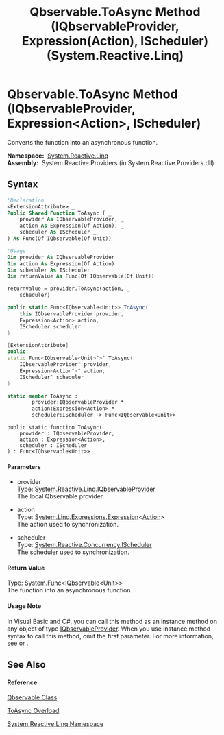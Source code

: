 ﻿---
title: Qbservable.ToAsync Method (IQbservableProvider, Expression(Action), IScheduler) (System.Reactive.Linq)
TOCTitle: ToAsync Method (IQbservableProvider, Expression(Action), IScheduler)
ms:assetid: M:System.Reactive.Linq.Qbservable.ToAsync(System.Reactive.Linq.IQbservableProvider,System.Linq.Expressions.Expression{System.Action},System.Reactive.Concurrency.IScheduler)
ms:mtpsurl: https://msdn.microsoft.com/en-us/library/system.reactive.linq.qbservable.toasync(v=VS.103)
ms:contentKeyID: 36068868
ms.date: 06/28/2011
mtps_version: v=VS.103
dev_langs:
- vb
- csharp
- c++
- fsharp
- jscript
---

# Qbservable.ToAsync Method (IQbservableProvider, Expression\<Action\>, IScheduler)

Converts the function into an asynchronous function.

**Namespace:**  [System.Reactive.Linq](hh211929\(v=vs.103\).md)  
**Assembly:**  System.Reactive.Providers (in System.Reactive.Providers.dll)

## Syntax

``` vb
'Declaration
<ExtensionAttribute> _
Public Shared Function ToAsync ( _
    provider As IQbservableProvider, _
    action As Expression(Of Action), _
    scheduler As IScheduler _
) As Func(Of IQbservable(Of Unit))
```

``` vb
'Usage
Dim provider As IQbservableProvider
Dim action As Expression(Of Action)
Dim scheduler As IScheduler
Dim returnValue As Func(Of IQbservable(Of Unit))

returnValue = provider.ToAsync(action, _
    scheduler)
```

``` csharp
public static Func<IQbservable<Unit>> ToAsync(
    this IQbservableProvider provider,
    Expression<Action> action,
    IScheduler scheduler
)
```

``` c++
[ExtensionAttribute]
public:
static Func<IQbservable<Unit>^>^ ToAsync(
    IQbservableProvider^ provider, 
    Expression<Action^>^ action, 
    IScheduler^ scheduler
)
```

``` fsharp
static member ToAsync : 
        provider:IQbservableProvider * 
        action:Expression<Action> * 
        scheduler:IScheduler -> Func<IQbservable<Unit>> 
```

``` jscript
public static function ToAsync(
    provider : IQbservableProvider, 
    action : Expression<Action>, 
    scheduler : IScheduler
) : Func<IQbservable<Unit>>
```

#### Parameters

  - provider  
    Type: [System.Reactive.Linq.IQbservableProvider](hh212104\(v=vs.103\).md)  
    The local Qbservable provider.  

<!-- end list -->

  - action  
    Type: [System.Linq.Expressions.Expression](https://msdn.microsoft.com/en-us/library/Bb335710)\<[Action](https://msdn.microsoft.com/en-us/library/Bb534741)\>  
    The action used to synchronization.  

<!-- end list -->

  - scheduler  
    Type: [System.Reactive.Concurrency.IScheduler](hh229149\(v=vs.103\).md)  
    The scheduler used to synchronization.  

#### Return Value

Type: [System.Func](https://msdn.microsoft.com/en-us/library/Bb534960)\<[IQbservable](hh229328\(v=vs.103\).md)\<[Unit](hh211727\(v=vs.103\).md)\>\>  
The function into an asynchronous function.  

#### Usage Note

In Visual Basic and C\#, you can call this method as an instance method on any object of type [IQbservableProvider](hh212104\(v=vs.103\).md). When you use instance method syntax to call this method, omit the first parameter. For more information, see [](https://msdn.microsoft.com/en-us/library/Bb384936) or [](https://msdn.microsoft.com/en-us/library/Bb383977).

## See Also

#### Reference

[Qbservable Class](hh211693\(v=vs.103\).md)

[ToAsync Overload](hh229832\(v=vs.103\).md)

[System.Reactive.Linq Namespace](hh211929\(v=vs.103\).md)

